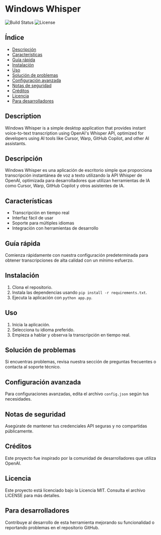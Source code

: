 # Windows Whisper

![Build Status](https://img.shields.io/badge/build-passing-brightgreen)
![License](https://img.shields.io/badge/license-MIT-blue)

## Índice

- [Descripción](#descripción)
- [Características](#características)
- [Guía rápida](#guía-rápida)
- [Instalación](#instalación)
- [Uso](#uso)
- [Solución de problemas](#solución-de-problemas)
- [Configuración avanzada](#configuración-avanzada)
- [Notas de seguridad](#notas-de-seguridad)
- [Créditos](#créditos)
- [Licencia](#licencia)
- [Para desarrolladores](#para-desarrolladores)

## Description

Windows Whisper is a simple desktop application that provides instant voice-to-text transcription using OpenAI's Whisper API, optimized for developers using AI tools like Cursor, Warp, GitHub Copilot, and other AI assistants.

## Descripción

Windows Whisper es una aplicación de escritorio simple que proporciona transcripción instantánea de voz a texto utilizando la API Whisper de OpenAI, optimizada para desarrolladores que utilizan herramientas de IA como Cursor, Warp, GitHub Copilot y otros asistentes de IA.

## Características

- Transcripción en tiempo real
- Interfaz fácil de usar
- Soporte para múltiples idiomas
- Integración con herramientas de desarrollo

## Guía rápida

Comienza rápidamente con nuestra configuración predeterminada para obtener transcripciones de alta calidad con un mínimo esfuerzo.

## Instalación

1. Clona el repositorio.
2. Instala las dependencias usando `pip install -r requirements.txt`.
3. Ejecuta la aplicación con `python app.py`.

## Uso

1. Inicia la aplicación.
2. Selecciona tu idioma preferido.
3. Empieza a hablar y observa la transcripción en tiempo real.

## Solución de problemas

Si encuentras problemas, revisa nuestra sección de preguntas frecuentes o contacta al soporte técnico.

## Configuración avanzada

Para configuraciones avanzadas, edita el archivo `config.json` según tus necesidades.

## Notas de seguridad

Asegúrate de mantener tus credenciales API seguras y no compartidas públicamente.

## Créditos

Este proyecto fue inspirado por la comunidad de desarrolladores que utiliza OpenAI.

## Licencia

Este proyecto está licenciado bajo la Licencia MIT. Consulta el archivo LICENSE para más detalles.

## Para desarrolladores

Contribuye al desarrollo de esta herramienta mejorando su funcionalidad o reportando problemas en el repositorio GitHub.

